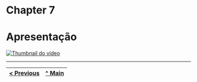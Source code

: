 # Chapter 7
# Apresentação

[![Thumbnail do vídeo](https://img.youtube.com/vi/uEHBqkfBN7o/2.jpg)](https://youtu.be/uEHBqkfBN7o)

---

| [< Previous](C6.md) | [^ Main](../README.md) |
|:----------------------------------:|:----------------------------------:|
